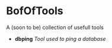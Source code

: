 # BofOfTools

A (soon to be) collection of usefull tools

- **dbping**
_Tool used to ping a database_
